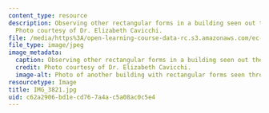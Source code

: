 ```yaml
---
content_type: resource
description: Observing other rectangular forms in a building seen out the window.
  Photo courtesy of Dr. Elizabeth Cavicchi.
file: /media/https%3A/open-learning-course-data-rc.s3.amazonaws.com/ec-050-recreate-experiments-from-history-inform-the-future-from-the-past-galileo-january-iap-2010/c62a2906bd1ecd767a4ac5a08ac0c5e4_IMG_3821.jpg
file_type: image/jpeg
image_metadata:
  caption: Observing other rectangular forms in a building seen out the window.
  credit: Photo courtesy of Dr. Elizabeth Cavicchi.
  image-alt: Photo of another building with rectangular forms seen through the window.
resourcetype: Image
title: IMG_3821.jpg
uid: c62a2906-bd1e-cd76-7a4a-c5a08ac0c5e4
---
```

